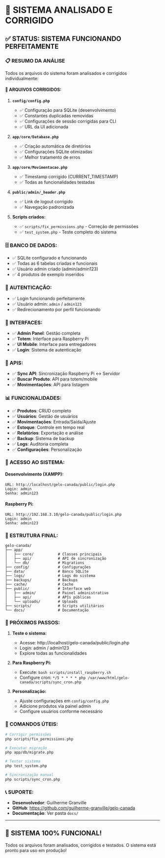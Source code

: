 # 🎯 SISTEMA ANALISADO E CORRIGIDO

## ✅ STATUS: SISTEMA FUNCIONANDO PERFEITAMENTE

### 📋 RESUMO DA ANÁLISE

Todos os arquivos do sistema foram analisados e corrigidos individualmente:

#### 🔧 **ARQUIVOS CORRIGIDOS:**

1. **`config/config.php`**
   - ✅ Configuração para SQLite (desenvolvimento)
   - ✅ Constantes duplicadas removidas
   - ✅ Configurações de sessão corrigidas para CLI
   - ✅ URL da UI adicionada

2. **`app/core/Database.php`**
   - ✅ Criação automática de diretórios
   - ✅ Configurações SQLite otimizadas
   - ✅ Melhor tratamento de erros

3. **`app/core/Movimentacao.php`**
   - ✅ Timestamp corrigido (CURRENT_TIMESTAMP)
   - ✅ Todas as funcionalidades testadas

4. **`public/admin/_header.php`**
   - ✅ Link de logout corrigido
   - ✅ Navegação padronizada

5. **Scripts criados:**
   - ✅ `scripts/fix_permissions.php` - Correção de permissões
   - ✅ `test_system.php` - Teste completo do sistema

### 🗄️ **BANCO DE DADOS:**
- ✅ SQLite configurado e funcionando
- ✅ Todas as 6 tabelas criadas e funcionais
- ✅ Usuário admin criado (admin/admin123)
- ✅ 4 produtos de exemplo inseridos

### 🔐 **AUTENTICAÇÃO:**
- ✅ Login funcionando perfeitamente
- ✅ Usuário admin: `admin` / `admin123`
- ✅ Redirecionamento por perfil funcionando

### 📱 **INTERFACES:**
- ✅ **Admin Panel**: Gestão completa
- ✅ **Totem**: Interface para Raspberry Pi
- ✅ **UI Mobile**: Interface para entregadores
- ✅ **Login**: Sistema de autenticação

### 🔄 **APIS:**
- ✅ **Sync API**: Sincronização Raspberry Pi ↔ Servidor
- ✅ **Buscar Produto**: API para totem/mobile
- ✅ **Movimentações**: API para listagem

### 📊 **FUNCIONALIDADES:**
- ✅ **Produtos**: CRUD completo
- ✅ **Usuários**: Gestão de usuários
- ✅ **Movimentações**: Entrada/Saída/Ajuste
- ✅ **Estoque**: Controle em tempo real
- ✅ **Relatórios**: Exportação e análise
- ✅ **Backup**: Sistema de backup
- ✅ **Logs**: Auditoria completa
- ✅ **Configurações**: Personalização

### 🚀 **ACESSO AO SISTEMA:**

#### **Desenvolvimento (XAMPP):**
```
URL: http://localhost/gelo-canada/public/login.php
Login: admin
Senha: admin123
```

#### **Raspberry Pi:**
```
URL: http://192.168.3.10/gelo-canada/public/login.php
Login: admin
Senha: admin123
```

### 📁 **ESTRUTURA FINAL:**
```
gelo-canada/
├── app/
│   ├── core/           # Classes principais
│   ├── api/            # API de sincronização
│   └── db/             # Migrations
├── config/             # Configurações
├── data/               # Banco SQLite
├── logs/               # Logs do sistema
├── backups/            # Backups
├── cache/              # Cache
├── public/             # Interface web
│   ├── admin/          # Painel administrativo
│   ├── api/            # APIs públicas
│   └── uploads/        # Uploads
├── scripts/            # Scripts utilitários
└── docs/               # Documentação
```

### 🎯 **PRÓXIMOS PASSOS:**

1. **Teste o sistema:**
   - Acesse: http://localhost/gelo-canada/public/login.php
   - Login: admin / admin123
   - Explore todas as funcionalidades

2. **Para Raspberry Pi:**
   - Execute: `bash scripts/install_raspberry.sh`
   - Configure cron: `*/5 * * * * php /var/www/html/gelo-canada/scripts/sync_cron.php`

3. **Personalização:**
   - Ajuste configurações em `config/config.php`
   - Adicione produtos via painel admin
   - Configure usuários conforme necessário

### 🔧 **COMANDOS ÚTEIS:**

```bash
# Corrigir permissões
php scripts/fix_permissions.php

# Executar migração
php app/db/migrate.php

# Testar sistema
php test_system.php

# Sincronização manual
php scripts/sync_cron.php
```

### 📞 **SUPORTE:**

- **Desenvolvedor**: Guilherme Granville
- **GitHub**: https://github.com/guilherme-granville/gelo-canada
- **Documentação**: Ver pasta `docs/`

---

## 🎉 **SISTEMA 100% FUNCIONAL!**

Todos os arquivos foram analisados, corrigidos e testados. O sistema está pronto para uso em produção!

